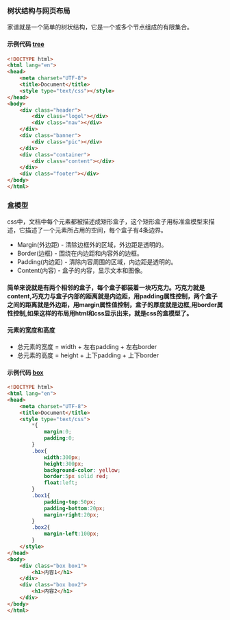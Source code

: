 ### 树状结构与网页布局
家谱就是一个简单的树状结构，它是一个或多个节点组成的有限集合。

#### 示例代码 [tree](../HTML/dome03/tree.html)
``` html
<!DOCTYPE html>
<html lang="en">
<head>
	<meta charset="UTF-8">
	<title>Document</title>
	<style type="text/css"></style>
</head>
<body>
	<div class="header">
		<div class="logol"></div>
		<div class="nav"></div>
	</div>
	<div class="banner">
		<div class="pic"></div>
	</div>
	<div class="container">
		<div class="content"></div>
	</div>
	<div class="footer"></div>
</body>
</html>
```
### 盒模型
css中，文档中每个元素都被描述成矩形盒子，这个矩形盒子用标准盒模型来描述，它描述了一个元素所占用的空间，每个盒子有4条边界。

+ Margin(外边距) - 清除边框外的区域，外边距是透明的。
+ Border(边框) - 围绕在内边距和内容外的边框。
+ Padding(内边距) - 清除内容周围的区域，内边距是透明的。
+ Content(内容) - 盒子的内容，显示文本和图像。

#### 简单来说就是有两个相邻的盒子，每个盒子都装着一块巧克力。巧克力就是content,巧克力与盒子内部的距离就是内边距，用padding属性控制，两个盒子之间的距离就是外边距，用margin属性值控制，盒子的厚度就是边框,用border属性控制,如果这样的布局用html和css显示出来，就是css的盒模型了。

#### 元素的宽度和高度
+ 总元素的宽度 = width + 左右padding + 左右border
+ 总元素的高度 = height + 上下padding + 上下border

#### 示例代码 [box](../HTML/dome03/box.html)
``` html
<!DOCTYPE html>
<html lang="en">
<head>
    <meta charset="UTF-8">
    <title>Document</title>
    <style type="text/css">
        *{
            margin:0;
            padding:0;
        }
        .box{
            width:300px;
            height:300px;
            background-color: yellow;
            border:5px solid red;
            float:left;
        }
        .box1{
            padding-top:50px;
            padding-bottom:20px;
            margin-right:20px;
        }
        .box2{
            margin-left:100px;
        }
    </style>
</head>
<body>
    <div class="box box1">
        <h1>内容1</h1>
    </div>
    <div class="box box2">
        <h1>内容2</h1>
    </div>
</body>
</html>
```
